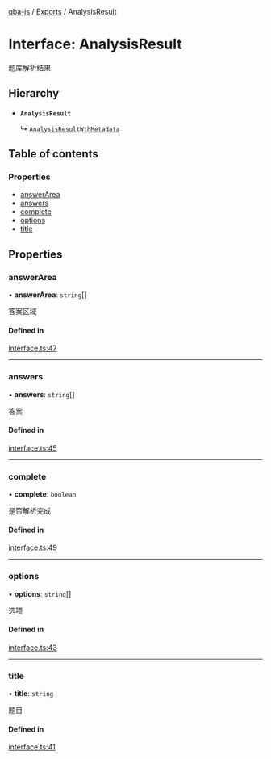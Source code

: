 [qba-js](../README.md) / [Exports](../modules.md) / AnalysisResult

# Interface: AnalysisResult

题库解析结果

## Hierarchy

- **`AnalysisResult`**

  ↳ [`AnalysisResultWthMetadata`](AnalysisResultWthMetadata.md)

## Table of contents

### Properties

- [answerArea](AnalysisResult.md#answerarea)
- [answers](AnalysisResult.md#answers)
- [complete](AnalysisResult.md#complete)
- [options](AnalysisResult.md#options)
- [title](AnalysisResult.md#title)

## Properties

### answerArea

• **answerArea**: `string`[]

答案区域

#### Defined in

[interface.ts:47](https://github.com/enncy/qba-js/blob/2b58e07bfe0ed8893aedc05bfede347b0a7589b7/src/interface.ts#L47)

___

### answers

• **answers**: `string`[]

答案

#### Defined in

[interface.ts:45](https://github.com/enncy/qba-js/blob/2b58e07bfe0ed8893aedc05bfede347b0a7589b7/src/interface.ts#L45)

___

### complete

• **complete**: `boolean`

是否解析完成

#### Defined in

[interface.ts:49](https://github.com/enncy/qba-js/blob/2b58e07bfe0ed8893aedc05bfede347b0a7589b7/src/interface.ts#L49)

___

### options

• **options**: `string`[]

选项

#### Defined in

[interface.ts:43](https://github.com/enncy/qba-js/blob/2b58e07bfe0ed8893aedc05bfede347b0a7589b7/src/interface.ts#L43)

___

### title

• **title**: `string`

题目

#### Defined in

[interface.ts:41](https://github.com/enncy/qba-js/blob/2b58e07bfe0ed8893aedc05bfede347b0a7589b7/src/interface.ts#L41)
